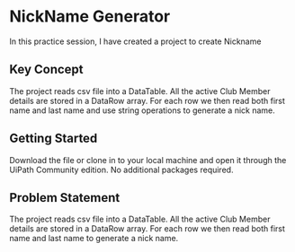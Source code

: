 # NickName Generator

In this practice session, I have created a project to create Nickname

## Key Concept
The project reads csv file into a DataTable. All the active Club Member details are stored in a DataRow array.
For each row we then read both first name and last name and use string operations to generate a nick name.

## Getting Started
Download the file or clone in to your local machine and open it through the UiPath Community edition.
No additional packages required.

## Problem Statement
The project reads csv file into a DataTable. All the active Club Member details are stored in a DataRow array. For each row we then read both first name and last name to generate a nick name.


